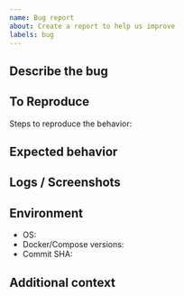 ```yaml
---
name: Bug report
about: Create a report to help us improve
labels: bug
---
```


## Describe the bug

## To Reproduce
Steps to reproduce the behavior:

## Expected behavior

## Logs / Screenshots

## Environment
- OS:
- Docker/Compose versions:
- Commit SHA:

## Additional context
